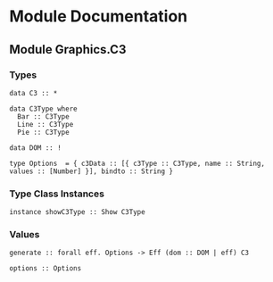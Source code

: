 # Module Documentation

## Module Graphics.C3

### Types

    data C3 :: *

    data C3Type where
      Bar :: C3Type
      Line :: C3Type
      Pie :: C3Type

    data DOM :: !

    type Options  = { c3Data :: [{ c3Type :: C3Type, name :: String, values :: [Number] }], bindto :: String }


### Type Class Instances

    instance showC3Type :: Show C3Type


### Values

    generate :: forall eff. Options -> Eff (dom :: DOM | eff) C3

    options :: Options



